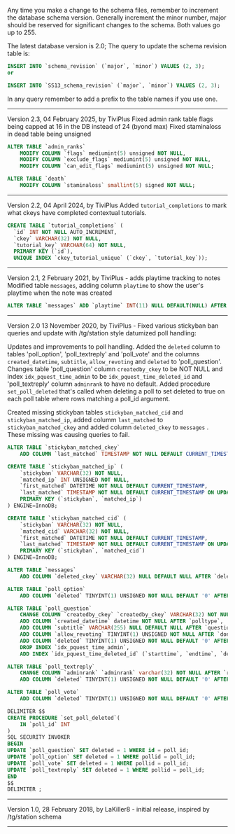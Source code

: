 Any time you make a change to the schema files, remember to increment the database schema version. Generally increment the minor number, major should be reserved for significant changes to the schema. Both values go up to 255.

The latest database version is 2.0; The query to update the schema revision table is:

```sql
INSERT INTO `schema_revision` (`major`, `minor`) VALUES (2, 3);
or
```
```sql
INSERT INTO `SS13_schema_revision` (`major`, `minor`) VALUES (2, 3);
```
In any query remember to add a prefix to the table names if you use one.

----------------------------------------------------
Version 2.3, 04 February 2025, by TiviPlus
Fixed admin rank table flags being capped at 16 in the DB instead of 24 (byond max)
Fixed staminaloss in dead table being unsigned

```sql
ALTER TABLE `admin_ranks`
	MODIFY COLUMN `flags` mediumint(5) unsigned NOT NULL,
	MODIFY COLUMN `exclude_flags` mediumint(5) unsigned NOT NULL,
	MODIFY COLUMN `can_edit_flags` mediumint(5) unsigned NOT NULL;

ALTER TABLE `death`
	MODIFY COLUMN `staminaloss` smallint(5) signed NOT NULL;
```
----------------------------------------------------
Version 2.2, 04 April 2024, by TiviPlus
Added `tutorial_completions` to mark what ckeys have completed contextual tutorials.

```sql
CREATE TABLE `tutorial_completions` (
  `id` INT NOT NULL AUTO_INCREMENT,
  `ckey` VARCHAR(32) NOT NULL,
  `tutorial_key` VARCHAR(64) NOT NULL,
  PRIMARY KEY (`id`),
  UNIQUE INDEX `ckey_tutorial_unique` (`ckey`, `tutorial_key`));
```
----------------------------------------------------

Version 2.1, 2 February 2021, by TiviPlus - adds playtime tracking to notes
Modified table `messages`, adding column `playtime` to show the user's playtime when the note was created
```sql
ALTER TABLE `messages` ADD `playtime` INT(11) NULL DEFAULT(NULL) AFTER `severity`
```
----------------------------------------------------

Version 2.0 13 November 2020, by TiviPlus - Fixed various stickyban ban queries and update with /tg/station style datumized poll handling:

Updates and improvements to poll handling.
Added the `deleted` column to tables 'poll_option', 'poll_textreply' and 'poll_vote' and the columns `created_datetime`, `subtitle`, `allow_revoting` and `deleted` to 'poll_question'.
Changes table 'poll_question' column `createdby_ckey` to be NOT NULL and index `idx_pquest_time_admin` to be `idx_pquest_time_deleted_id` and 'poll_textreply' column `adminrank` to have no default.
Added procedure `set_poll_deleted` that's called when deleting a poll to set deleted to true on each poll table where rows matching a poll_id argument.

Created missing stickyban tables `stickyban_matched_cid` and `stickyban_matched_ip`, added columm `last_matched` to `stickyban_matched_ckey` and added column `deleted_ckey` to `messages` . These missing was causing queries to fail.

```sql
ALTER TABLE `stickyban_matched_ckey`
	ADD COLUMN `last_matched` TIMESTAMP NOT NULL DEFAULT CURRENT_TIMESTAMP ON UPDATE CURRENT_TIMESTAMP AFTER `first_matched`;

CREATE TABLE `stickyban_matched_ip` (
	`stickyban` VARCHAR(32) NOT NULL,
	`matched_ip` INT UNSIGNED NOT NULL,
	`first_matched` DATETIME NOT NULL DEFAULT CURRENT_TIMESTAMP,
	`last_matched` TIMESTAMP NOT NULL DEFAULT CURRENT_TIMESTAMP ON UPDATE CURRENT_TIMESTAMP,
	PRIMARY KEY (`stickyban`, `matched_ip`)
) ENGINE=InnoDB;

CREATE TABLE `stickyban_matched_cid` (
	`stickyban` VARCHAR(32) NOT NULL,
	`matched_cid` VARCHAR(32) NOT NULL,
	`first_matched` DATETIME NOT NULL DEFAULT CURRENT_TIMESTAMP,
	`last_matched` TIMESTAMP NOT NULL DEFAULT CURRENT_TIMESTAMP ON UPDATE CURRENT_TIMESTAMP,
	PRIMARY KEY (`stickyban`, `matched_cid`)
) ENGINE=InnoDB;

ALTER TABLE `messages`
	ADD COLUMN `deleted_ckey` VARCHAR(32) NULL DEFAULT NULL AFTER `deleted`;

ALTER TABLE `poll_option`
	ADD COLUMN `deleted` TINYINT(1) UNSIGNED NOT NULL DEFAULT '0' AFTER `default_percentage_calc`;

ALTER TABLE `poll_question`
	CHANGE COLUMN `createdby_ckey` `createdby_ckey` VARCHAR(32) NOT NULL AFTER `multiplechoiceoptions`,
	ADD COLUMN `created_datetime` datetime NOT NULL AFTER `polltype`,
	ADD COLUMN `subtitle` VARCHAR(255) NULL DEFAULT NULL AFTER `question`,
	ADD COLUMN `allow_revoting` TINYINT(1) UNSIGNED NOT NULL AFTER `dontshow`,
	ADD COLUMN `deleted` TINYINT(1) UNSIGNED NOT NULL DEFAULT '0' AFTER `allow_revoting`,
	DROP INDEX `idx_pquest_time_admin`,
	ADD INDEX `idx_pquest_time_deleted_id` (`starttime`, `endtime`, `deleted`, `id`);

ALTER TABLE `poll_textreply`
	CHANGE COLUMN `adminrank` `adminrank` varchar(32) NOT NULL AFTER `replytext`,
	ADD COLUMN `deleted` TINYINT(1) UNSIGNED NOT NULL DEFAULT '0' AFTER `adminrank`;

ALTER TABLE `poll_vote`
	ADD COLUMN `deleted` TINYINT(1) UNSIGNED NOT NULL DEFAULT '0' AFTER `rating`;

DELIMITER $$
CREATE PROCEDURE `set_poll_deleted`(
	IN `poll_id` INT
)
SQL SECURITY INVOKER
BEGIN
UPDATE `poll_question` SET deleted = 1 WHERE id = poll_id;
UPDATE `poll_option` SET deleted = 1 WHERE pollid = poll_id;
UPDATE `poll_vote` SET deleted = 1 WHERE pollid = poll_id;
UPDATE `poll_textreply` SET deleted = 1 WHERE pollid = poll_id;
END
$$
DELIMITER ;
```
----------------------------------------------------

Version 1.0, 28 February 2018, by LaKiller8 - initial release, inspired by /tg/station schema

-----------------------------------------------------
